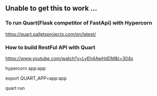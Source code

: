 ## Unable to get this to work ...

### To run Quart(Flask competitor of FastApi) with Hypercorn

https://quart.palletsprojects.com/en/latest/

### How to build RestFul API with Quart

https://www.youtube.com/watch?v=LyEh4AwHdDM&t=304s

hypercorn app:app


export QUART_APP=app:app

quart run
